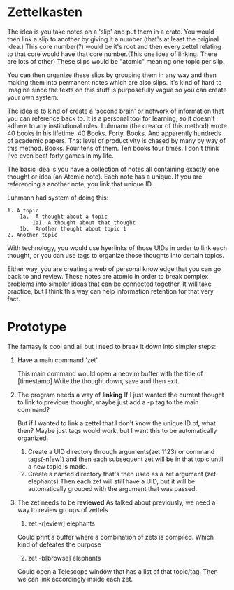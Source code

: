 # Zettelkasten
The idea is you take notes on a 'slip' and put them
in a crate. You would then link a slip to another by giving it a number (that's at least
the original idea.) This core number(?) would be it's root and then every
zettel relating to that core would have that core number.(This one idea of linking.
There are lots of other) These slips would be "atomic"
meaning one topic per slip.

You can then organize these slips by grouping them in any way and then making them into
permanent notes which are also slips. It's kind of hard to imagine since the texts on this
stuff is purposefully vague so you can create your own system.

The idea is to kind of create a 'second brain' or network of information that you can
reference back to. It is a personal tool for learning, so it doesn't adhere to any
institutional rules. Luhmann (the creator of this method) wrote 40 books in his lifetime.
40 Books.
Forty.
Books.
And apparently hundreds of academic papers. That level of productivity is chased by many by
way of this method. Books. Four tens of them. Ten books four times. I don't think I've even beat forty
games in my life.

The basic idea is you have a collection of notes all containing exactly one thought or idea (an Atomic note).
Each note has a unique.
If you are referencing a another note, you link that unique ID.

Luhmann had system of doing this:

    1. A topic
        1a.  A thought about a topic
            1a1. A thought about that thought
        1b.  Another thought about topic 1
    2. Another topic

With technology, you would use hyerlinks of those UIDs in order to link each thought, or
you can use tags to organize those thoughts into certain topics.

Either way, you are creating a web of personal knowledge that you can go back to and review.
These notes are atomic in order to break complex problems into simpler ideas that can be connected together.
It will take practice, but I think this way can help information retention for that very fact.

# Prototype

The fantasy is cool and all but I need to break it down into simpler steps:

1. Have a main command 'zet'
    
    This main command would open a neovim buffer with the title of [timestamp]
    Write the thought down, save and then exit.
    
2. The program needs a way of __linking__
    If I just wanted the current thought to link to previous thought, maybe just
    add a -p tag to the main command?

    But if I wanted to link a zettel that I don't know the unique ID of, what then?
    Maybe just tags would work, but I want this to be automatically organized.
    
    1.  Create a UID directory through arguments(zet 1123) or command tags(-n[ew]) and then
        each subsequent zet will be in that topic until a new topic is made.
    2.  Create a named directory that's then used as a zet argument (zet elephants)
        Then each zet will still have a UID, but it will be automatically grouped with the
        argument that was passed.
3. The zet needs to be __reviewed__
    As talked about previously, we need a way to review groups of zettels
    
    1. zet -r\[eview\] elephants

    Could print a buffer where a combination of zets is compiled. Which kind of defeates the purpose

    2. zet -b\[browse\] elephants

    Could open a Telescope window that has a list of that topic/tag. Then we can link
    accordingly inside each zet.
